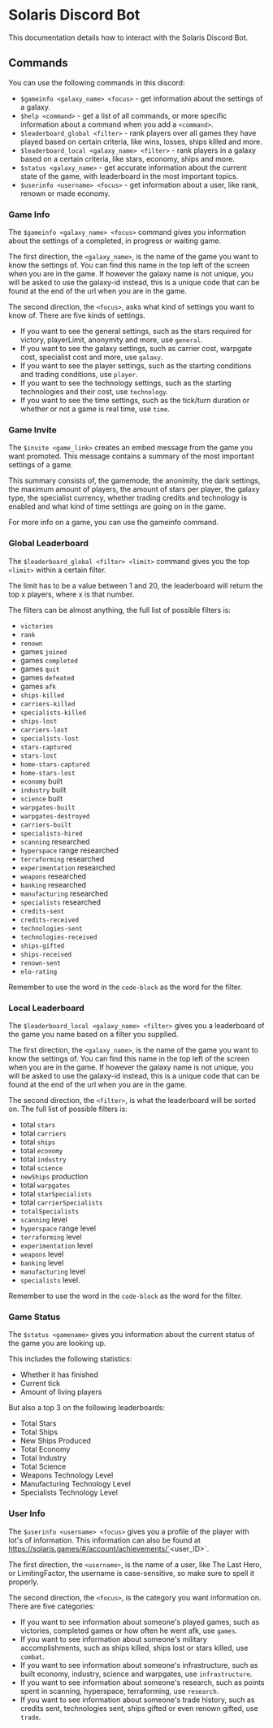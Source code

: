 # Solaris Discord Bot
This documentation details how to interact with the Solaris Discord Bot.

## Commands
You can use the following commands in this discord:

- `$gameinfo <galaxy_name> <focus>` - get information about the settings of a galaxy.
- `$help <command>` - get a list of all commands, or more specific information about a command when you add a `<command>`.
- `$leaderboard_global <filter>` - rank players over all games they have played based on certain criteria, like wins, losses, ships killed and more.
- `$leaderboard_local <galaxy_name> <filter>` - rank players in a galaxy based on a certain criteria, like stars, economy, ships and more.
- `$status <galaxy_name>` - get accurate information about the current state of the game, with leaderboard in the most important topics.
- `$userinfo <username> <focus>` - get information about a user, like rank, renown or made economy.

### Game Info
The `$gameinfo <galaxy_name> <focus>` command gives you information about the settings of a completed, in progress or waiting game.

The first direction, the `<galaxy_name>`, is the name of the game you want to know the settings of. You can find this name in the top left of the screen when you are in the game. If however the galaxy name is not unique, you will be asked to use the galaxy-id instead, this is a unique code that can be found at the end of the url when you are in the game.

The second direction, the `<focus>`, asks what kind of settings you want to know of. There are five kinds of settings.

- If you want to see the general settings, such as the stars required for victory, playerLimit, anonymity and more, use `general`.
- If you want to see the galaxy settings, such as carrier cost, warpgate cost, specialist cost and more, use `galaxy`.
- If you want to see the player settings, such as the starting conditions and trading conditions, use `player`.
- If you want to see the technology settings, such as the starting technologies and their cost, use `technology`.
- If you want to see the time settings, such as the tick/turn duration or whether or not a game is real time, use `time`.

### Game Invite
The `$invite <game_link>` creates an embed message from the game you want promoted. This message contains a summary of the most important settings of a game.

This summary consists of, the gamemode, the anonimity, the dark settings, the maximum amount of players, the amount of stars per player, the galaxy type, the specialist currency, whether trading credits and technology is enabled and what kind of time settings are going on in the game.

For more info on a game, you can use the gameinfo command.

### Global Leaderboard
The `$leaderboard_global <filter> <limit>` command gives you the top `<limit>` within a certain filter.

The limit has to be a value between 1 and 20, the leaderboard will return the top x players, where x is that number.

The filters can be almost anything, the full list of possible filters is: 
- `victories`
- `rank`
- `renown`
- games `joined`
- games `completed`
- games `quit`
- games `defeated`
- games `afk`
- `ships-killed`
- `carriers-killed`
- `specialists-killed`
- `ships-lost`
- `carriers-lost`
- `specialists-lost`
- `stars-captured`
- `stars-lost`
- `home-stars-captured`
- `home-stars-lost`
- `economy` built
- `industry` built
- `science` built
- `warpgates-built`
- `warpgates-destroyed`
- `carriers-built`
- `specialists-hired`
- `scanning` researched
- `hyperspace` range researched
- `terraforming` researched
- `experimentation` researched
- `weapons` researched
- `banking` researched
- `manufacturing` researched
- `specialists` researched
- `credits-sent`
- `credits-received`
- `technologies-sent`
- `technologies-received`
- `ships-gifted`
- `ships-received`
- `renown-sent`
- `elo-rating`

Remember to use the word in the `code-block` as the word for the filter.

### Local Leaderboard
The `$leaderboard_local <galaxy_name> <filter>` gives you a leaderboard of the game you name based on a filter you supplied.

The first direction, the `<galaxy_name>`, is the name of the game you want to know the settings of. You can find this name in the top left of the screen when you are in the game. If however the galaxy name is not unique, you will be asked to use the galaxy-id instead, this is a unique code that can be found at the end of the url when you are in the game.

The second direction, the `<filter>`, is what the leaderboard will be sorted on. The full list of possible filters is:
- total `stars`
- total `carriers`
- total `ships`
- total `economy`
- total `industry`
- total `science`
- `newShips` production
- total `warpgates`
- total `starSpecialists`
- total `carrierSpecialists`
- `totalSpecialists`
- `scanning` level
- `hyperspace` range level
- `terraforming` level
- `experimentation` level
- `weapons` level
- `banking` level
- `manufacturing` level
- `specialists` level.

Remember to use the word in the `code-block` as the word for the filter.

### Game Status
The `$status <gamename>` gives you information about the current status of the game you are looking up.

This includes the following statistics:
- Whether it has finished
- Current tick
- Amount of living players

But also a top 3 on the following leaderboards:
- Total Stars
- Total Ships
- New Ships Produced
- Total Economy
- Total Industry
- Total Science
- Weapons Technology Level
- Manufacturing Technology Level
- Specialists Technology Level

### User Info
The `$userinfo <username> <focus>` gives you a profile of the player with lot's of information. This information can also be found at https://solaris.games/#/account/achievements/`<user_ID>`.

The first direction, the `<username>`, is the name of a user, like The Last Hero, or LimitingFactor, the username is case-sensitive, so make sure to spell it properly.

The second direction, the `<focus>`, is the category you want information on. There are five categories:
- If you want to see information about someone's played games, such as victories, completed games or how often he went afk, use `games`.
- If you want to see information about someone's military accomplishments, such as ships killed, ships lost or stars killed, use `combat`.
- If you want to see information about someone's infrastructure, such as built economy, industry, science and warpgates, use `infrastructure`.
- If you want to see information about someone's research, such as points spent in scanning, hyperspace, terraforming, use `research`.
- If you want to see information about someone's trade history, such as credits sent, technologies sent, ships gifted or even renown gifted, use `trade`.